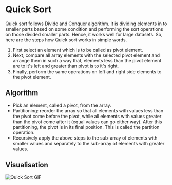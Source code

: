 # Quick Sort

Quick sort follows Divide and Conquer algorithm. It is dividing elements in to smaller parts based on some condition and performing the sort operations on those divided smaller parts. Hence, it works well for large datasets. So, here are the steps how Quick sort works in simple words.

1. First select an element which is to be called as pivot element.
2. Next, compare all array elements with the selected pivot element and arrange them in such a way that, elements less than the pivot element are to it's left and greater than pivot is to it's right.
3. Finally, perform the same operations on left and right side elements to the pivot element.

## Algorithm
* Pick an element, called a pivot, from the array.
* Partitioning: reorder the array so that all elements with values less than the pivot come before the pivot, while all elements with values greater than the pivot come after it (equal values can go either way). After this partitioning, the pivot is in its final position. This is called the partition operation.
* Recursively apply the above steps to the sub-array of elements with smaller values and separately to the sub-array of elements with greater values.

## Visualisation
![Quick Sort GIF](https://upload.wikimedia.org/wikipedia/commons/6/6a/Sorting_quicksort_anim.gif)
